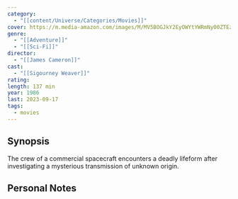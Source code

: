 ```yaml
---
category:
  - "[[content/Universe/Categories/Movies]]"
cover: https://m.media-amazon.com/images/M/MV5BOGJkY2EyOWYtYWRmNy00ZTEzLTllMDAtYzYzYjA0ZjFhZWJjXkEyXkFqcGdeQXVyMTUzMDUzNTI3._V1_SX300.jpg
genre:
  - "[[Adventure]]"
  - "[[Sci-Fi]]"
director:
  - "[[James Cameron]]"
cast:
  - "[[Sigourney Weaver]]"
rating: 
length: 137 min
year: 1986
last: 2023-09-17
tags:
  - movies
---
```



## Synopsis
The crew of a commercial spacecraft encounters a deadly lifeform after investigating a mysterious transmission of unknown origin.


## Personal Notes





